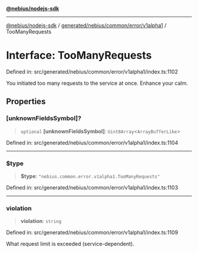 [**@nebius/nodejs-sdk**](../../../../../../README.md)

---

[@nebius/nodejs-sdk](../../../../../../README.md) / [generated/nebius/common/error/v1alpha1](../README.md) / TooManyRequests

# Interface: TooManyRequests

Defined in: src/generated/nebius/common/error/v1alpha1/index.ts:1102

You initiated too many requests to the service at once. Enhance your calm.

## Properties

### \[unknownFieldsSymbol\]?

> `optional` **\[unknownFieldsSymbol\]**: `Uint8Array`\<`ArrayBufferLike`\>

Defined in: src/generated/nebius/common/error/v1alpha1/index.ts:1104

---

### $type

> **$type**: `"nebius.common.error.v1alpha1.TooManyRequests"`

Defined in: src/generated/nebius/common/error/v1alpha1/index.ts:1103

---

### violation

> **violation**: `string`

Defined in: src/generated/nebius/common/error/v1alpha1/index.ts:1109

What request limit is exceeded (service-dependent).

